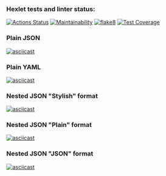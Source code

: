 ### Hexlet tests and linter status:
[![Actions Status](https://github.com/VasiliyBogdanov/python-project-lvl2/workflows/hexlet-check/badge.svg)](https://github.com/VasiliyBogdanov/python-project-lvl2/actions)
[![Maintainability](https://api.codeclimate.com/v1/badges/6ff1868af3e92f0dd252/maintainability)](https://codeclimate.com/github/VasiliyBogdanov/python-project-lvl2/maintainability)
[![flake8](https://github.com/VasiliyBogdanov/python-project-lvl2/actions/workflows/flake8.yml/badge.svg)](https://github.com/VasiliyBogdanov/python-project-lvl2/actions/workflows/flake8.yml)
[![Test Coverage](https://api.codeclimate.com/v1/badges/6ff1868af3e92f0dd252/test_coverage)](https://codeclimate.com/github/VasiliyBogdanov/python-project-lvl2/test_coverage)
### Plain JSON
[![asciicast](https://asciinema.org/a/0lnFLtjxwiUARhaZerb0zFOdV.svg)](https://asciinema.org/a/0lnFLtjxwiUARhaZerb0zFOdV)
### Plain YAML
[![asciicast](https://asciinema.org/a/l3th2SqDS1cvC164cStZhKem4.svg)](https://asciinema.org/a/l3th2SqDS1cvC164cStZhKem4)
### Nested JSON "Stylish" format
[![asciicast](https://asciinema.org/a/gAcNJPgXBchj9EYqBEcVX2CQp.svg)](https://asciinema.org/a/gAcNJPgXBchj9EYqBEcVX2CQp)
### Nested JSON "Plain" format
[![asciicast](https://asciinema.org/a/fDs1z48oD6YperOtJrUDPI8ut.svg)](https://asciinema.org/a/fDs1z48oD6YperOtJrUDPI8ut)
### Nested JSON "JSON" format
[![asciicast](https://asciinema.org/a/J7jGgE1EnITCAp4sqkvRH8SoP.svg)](https://asciinema.org/a/J7jGgE1EnITCAp4sqkvRH8SoP)